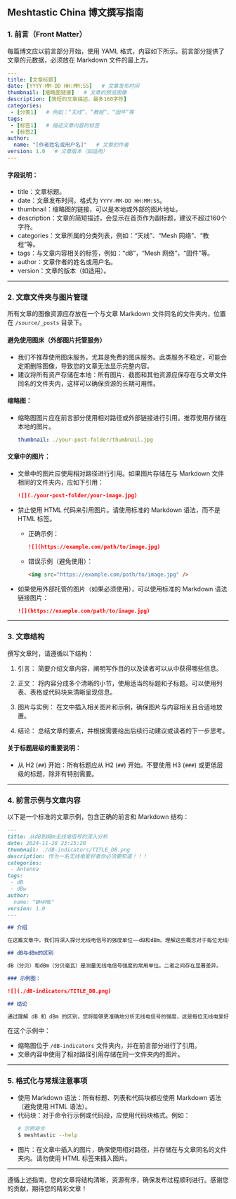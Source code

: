 ## Meshtastic China 博文撰写指南

### 1. 前言（Front Matter）

每篇博文应以前言部分开始，使用 YAML 格式，内容如下所示。前言部分提供了文章的元数据，必须放在 Markdown 文件的最上方。

```yaml
---
title: [文章标题]
date: [YYYY-MM-DD HH:MM:SS]   # 文章发布时间
thumbnail: [缩略图链接]   # 文章的预览图像
description: [简短的文章描述，最多160字符]
categories:
 - [分类1]   # 例如：“天线”、“教程”、“固件”等
tags:
 - [标签1]   # 描述文章内容的标签
 - [标签2]
author:
  name: "[作者姓名或用户名]"   # 文章的作者
version: 1.0   # 文章版本（如适用）
---
```

#### 字段说明：
- title：文章标题。
- date：文章发布时间，格式为 `YYYY-MM-DD HH:MM:SS`。
- thumbnail：缩略图的链接，可以是本地或外部的图片地址。
- description：文章的简短描述，会显示在首页作为副标题，建议不超过160个字符。
- categories：文章所属的分类列表，例如：“天线”、“Mesh 网络”、“教程”等。
- tags：与文章内容相关的标签，例如：“dB”，“Mesh 网络”，“固件”等。
- author：文章作者的姓名或用户名。
- version：文章的版本（如适用）。

---

### 2. 文章文件夹与图片管理

所有文章的图像资源应存放在一个与文章 Markdown 文件同名的文件夹内，位置在 `/source/_posts` 目录下。

#### 避免使用图床（外部图片托管服务）
- 我们不推荐使用图床服务，尤其是免费的图床服务。此类服务不稳定，可能会定期删除图像，导致您的文章无法显示完整内容。
- 建议将所有资产存储在本地：所有图片、截图和其他资源应保存在与文章文件同名的文件夹内，这样可以确保资源的长期可用性。

#### 缩略图：
- 缩略图图片应在前言部分使用相对路径或外部链接进行引用。推荐使用存储在本地的图片。
  ```yaml
  thumbnail: ./your-post-folder/thumbnail.jpg
  ```

#### 文章中的图片：
- 文章中的图片应使用相对路径进行引用。如果图片存储在与 Markdown 文件相同的文件夹内，应如下引用：
  ```markdown
  ![](./your-post-folder/your-image.jpg)
  ```

- 禁止使用 HTML 代码来引用图片。请使用标准的 Markdown 语法，而不是 HTML 标签。
  - 正确示例：  
    ```markdown
    ![](https://example.com/path/to/image.jpg)
    ```
  - 错误示例（避免使用）：  
    ```html
    <img src="https://example.com/path/to/image.jpg" />
    ```

- 如果使用外部托管的图片（如果必须使用），可以使用标准的 Markdown 语法链接图片：
  ```markdown
  ![](https://example.com/path/to/image.jpg)
  ```

---

### 3. 文章结构

撰写文章时，请遵循以下结构：

1. 引言：
   简要介绍文章内容，阐明写作目的以及读者可以从中获得哪些信息。

2. 正文：
   将内容分成多个清晰的小节，使用适当的标题和子标题。可以使用列表、表格或代码块来清晰呈现信息。

3. 图片与实例：
   在文中插入相关图片和示例，确保图片与内容相关且合适地放置。

4. 结论：
   总结文章的要点，并根据需要给出后续行动建议或读者的下一步思考。

#### 关于标题层级的重要说明：
- 从 H2 (`##`) 开始：所有标题应从 H2 (`##`) 开始。不要使用 H3 (`###`) 或更低层级的标题，除非有特别需要。

---

### 4. 前言示例与文章内容

以下是一个标准的文章示例，包含正确的前言和 Markdown 结构：

```markdown
---
title: 从dB到dBm无线电信号的深入分析
date: 2024-11-28 23:15:20
thumbnail: ./dB-indicators/TITLE_DB.png
description: 作为一名无线电爱好者你必须要知道！！！
categories:
 - Antenna
tags:
 - dB
 - dBw
author:
  name: "BH4ME"
version: 1.0
---

## 介绍

在这篇文章中，我们将深入探讨无线电信号的强度单位——dB和dBm。理解这些概念对于每位无线电爱好者来说都至关重要。

## dB与dBm的区别

dB（分贝）和dBm（分贝毫瓦）是测量无线电信号强度的常用单位。二者之间存在显著差异。

### 示例图：

![](./dB-indicators/TITLE_DB.png)

## 结论

通过理解 dB 和 dBm 的区别，您将能够更准确地分析无线电信号的强度，这是每位无线电爱好者和工程师的基础知识。
```

在这个示例中：
- 缩略图位于 `/dB-indicators` 文件夹内，并在前言部分进行了引用。
- 文章内容中使用了相对路径引用存储在同一文件夹内的图片。

---

### 5. 格式化与常规注意事项

- 使用 Markdown 语法：所有标题、列表和代码块都应使用 Markdown 语法（避免使用 HTML 语法）。
- 代码块：对于命令行示例或代码段，应使用代码块格式。例如：
  ```bash
  # 示例命令
  $ meshtastic --help
  ```
- 图片：在文章中插入的图片，确保使用相对路径，并存储在与文章同名的文件夹内。请勿使用 HTML 标签来插入图片。

---

遵循上述指南，您的文章将结构清晰，资源有序，确保发布过程顺利进行。感谢您的贡献，期待您的精彩文章！